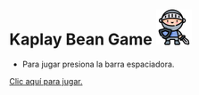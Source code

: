 # Kaplay Bean Game ![knight](public/sprites/bean.png)

- Para jugar presiona la barra espaciadora.

[Clic aquí para jugar.](https://nemoartdev.github.io/kaplay-bean-game/)
